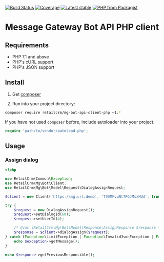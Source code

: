 [![Build Status](https://github.com/retailcrm/mg-bot-api-client-php/workflows/ci/badge.svg)](https://github.com/retailcrm/mg-bot-api-client-php/actions)
[![Coverage](https://img.shields.io/codecov/c/gh/retailcrm/mg-bot-api-client-php/master.svg?logo=codecov&logoColor=white)](https://codecov.io/gh/retailcrm/mg-bot-api-client-php)
[![Latest stable](https://img.shields.io/packagist/v/retailcrm/mg-bot-api-client-php.svg)](https://packagist.org/packages/retailcrm/mg-bot-api-client-php)
[![PHP from Packagist](https://img.shields.io/packagist/php-v/retailcrm/mg-bot-api-client-php.svg?logo=php&logoColor=white)](https://packagist.org/packages/retailcrm/mg-bot-api-client-php)


# Message Gateway Bot API PHP client

## Requirements

* PHP 7.1 and above
* PHP's cURL support
* PHP's JSON support

## Install

1) Get [composer](https://getcomposer.org/download/)

2) Run into your project directory:
```bash
composer require retailcrm/mg-bot-api-client-php ~1.*
```

If you have not used `composer` before, include autoloader into your project.
```php
require 'path/to/vendor/autoload.php';
```

## Usage

### Assign dialog
```php
<?php

use RetailCrm\Common\Exception;
use RetailCrm\Mg\Bot\Client;
use RetailCrm\Mg\Bot\Model\Request\DialogAssignRequest;

$client = new Client('https://mg.url.demo', 'T9DMPvuNt7FQJMszHUd', true);

try {
    $request = new DialogAssignRequest();
    $request->setDialogId(60);
    $request->setUserId(4);

    /* @var \RetailCrm\Mg\Bot\Model\Response\AssignResponse $response */
    $response = $client->dialogAssign($request);
} catch (Exception\LimitException | Exception\InvalidJsonException | Exception\UnauthorizedException $exception) {
    echo $exception->getMessage();
}

echo $response->getPreviousResponsible();
```
